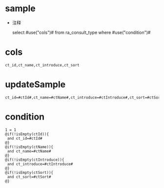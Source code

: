 sample
===
* 注释

	select #use("cols")# from ra_consult_type  where  #use("condition")#

cols
===
	ct_id,ct_name,ct_introduce,ct_sort

updateSample
===
	
	ct_id=#ctId#,ct_name=#ctName#,ct_introduce=#ctIntroduce#,ct_sort=#ctSort#

condition
===

	1 = 1  
	@if(!isEmpty(ctId)){
	 and ct_id=#ctId#
	@}
	@if(!isEmpty(ctName)){
	 and ct_name=#ctName#
	@}
	@if(!isEmpty(ctIntroduce)){
	 and ct_introduce=#ctIntroduce#
	@}
	@if(!isEmpty(ctSort)){
	 and ct_sort=#ctSort#
	@}
	
	